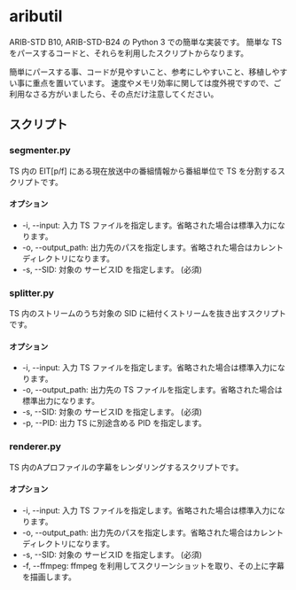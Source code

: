 # aributil

ARIB-STD B10, ARIB-STD-B24 の Python 3 での簡単な実装です。
簡単な TS をパースするコードと、それらを利用したスクリプトからなります。

簡単にパースする事、コードが見やすいこと、参考にしやすいこと、移植しやすい事に重点を置いています。
速度やメモリ効率に関しては度外視ですので、ご利用なさる方がいましたら、その点だけ注意してください。

## スクリプト

### segmenter.py

TS 内の EIT[p/f] にある現在放送中の番組情報から番組単位で TS を分割するスクリプトです。

#### オプション

* -i, --input: 入力 TS ファイルを指定します。省略された場合は標準入力になります。
* -o, --output_path: 出力先のパスを指定します。省略された場合はカレントディレクトリになります。
* -s, --SID: 対象の サービスID を指定します。 (必須)

### splitter.py

TS 内のストリームのうち対象の SID に紐付くストリームを抜き出すスクリプトです。

#### オプション

* -i, --input: 入力 TS ファイルを指定します。省略された場合は標準入力になります。
* -o, --output_path: 出力先の TS ファイルを指定します。省略された場合は標準出力になります。
* -s, --SID: 対象の サービスID を指定します。 (必須)
* -p, --PID: 出力 TS に別途含める PID を指定します。

### renderer.py

TS 内のAプロファイルの字幕をレンダリングするスクリプトです。

#### オプション

* -i, --input: 入力 TS ファイルを指定します。省略された場合は標準入力になります。
* -o, --output_path: 出力先のパスを指定します。省略された場合はカレントディレクトリになります。
* -s, --SID: 対象の サービスID を指定します。 (必須)
* -f, --ffmpeg: ffmpeg を利用してスクリーンショットを取り、その上に字幕を描画します。
